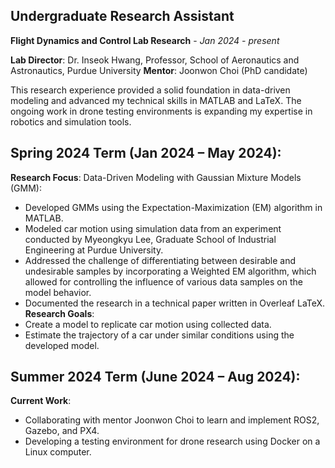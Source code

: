 ## Undergraduate Research Assistant
**Flight Dynamics and Control Lab Research** - *Jan 2024 - present*

**Lab Director**: Dr. Inseok Hwang, Professor, School of Aeronautics and Astronautics, Purdue University
**Mentor**: Joonwon Choi (PhD candidate)

This research experience provided a solid foundation in data-driven modeling and advanced my technical skills in MATLAB and LaTeX. The ongoing work in drone testing environments is expanding my expertise in robotics and simulation tools. 

## Spring 2024 Term (Jan 2024 – May 2024):
**Research Focus**:
Data-Driven Modeling with Gaussian Mixture Models (GMM):
-	Developed GMMs using the Expectation-Maximization (EM) algorithm in MATLAB.
-	Modeled car motion using simulation data from an experiment conducted by Myeongkyu Lee, Graduate School of Industrial Engineering at Purdue University.
-	Addressed the challenge of differentiating between desirable and undesirable samples by incorporating a Weighted EM algorithm, which allowed for controlling the influence of various data samples on the model behavior.
-	Documented the research in a technical paper written in Overleaf LaTeX.
**Research Goals**:
-	Create a model to replicate car motion using collected data.
-	Estimate the trajectory of a car under similar conditions using the developed model.

## Summer 2024 Term (June 2024 – Aug 2024):
**Current Work**:
-	Collaborating with mentor Joonwon Choi to learn and implement ROS2, Gazebo, and PX4.
-	Developing a testing environment for drone research using Docker on a Linux computer.
